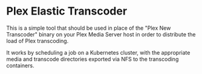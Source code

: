 Plex Elastic Transcoder
=======================

This is a simple tool that should be used in place of the "Plex New Transcoder" binary on your Plex Media Server host in order to distribute the load of Plex transcoding.

It works by scheduling a job on a Kubernetes cluster, with the appropriate media and transcode directories exported via NFS to the transcoding containers.